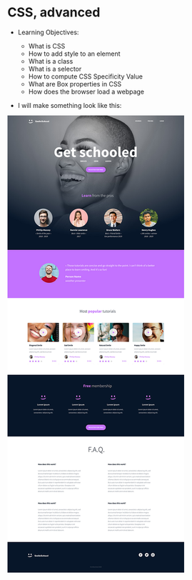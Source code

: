 # CSS, advanced

- Learning Objectives:
    - What is CSS
    - How to add style to an element
    - What is a class
    - What is a selector
    - How to compute CSS Specificity Value
    - What are Box properties in CSS
    - How does the browser load a webpage

- I will make something look like this:

<img src="./images/aa.jpg">